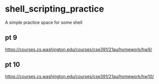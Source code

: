 # shell_scripting_practice
A simple practice space for some shell

## pt 9
https://courses.cs.washington.edu/courses/cse391/21au/homework/hw9/

## pt 10
https://courses.cs.washington.edu/courses/cse391/21au/homework/hw10/

